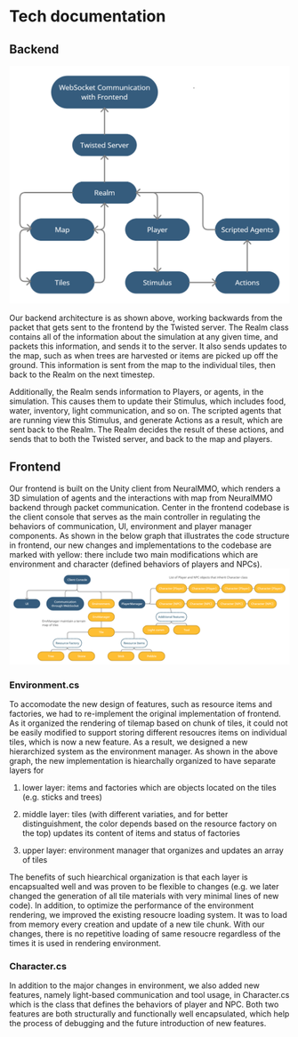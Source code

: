 # Tech documentation

## Backend
![backend_graph](backend.png)

Our backend architecture is as shown above, working backwards from the packet that gets sent to the frontend by the Twisted server. The Realm class contains all of the information about the simulation at any given time, and packets this information, and sends it to the server. It also sends updates to the map, such as when trees are harvested or items are picked up off the ground. This information is sent from the map to the individual tiles, then back to the Realm on the next timestep.

Additionally, the Realm sends information to Players, or agents, in the simulation. This causes them to update their Stimulus, which includes food, water, inventory, light communication, and so on. The scripted agents that are running view this Stimulus, and generate Actions as a result, which are sent back to the Realm. The Realm decides the result of these actions, and sends that to both the Twisted server, and back to the map and players.

## Frontend 

Our frontend is built on the Unity client from NeuralMMO, which renders a 3D simulation of agents and the interactions with map from NeuralMMO backend through packet communication. Center in the frontend codebase is the client console that serves as the main controller in regulating the behaviors of communication, UI, environment and player manager components. As shown in the below graph that illustrates the code structure in frontend, our new changes and implementations to the codebase are marked with yellow: there include two main modifications which are environment and character (defined behaviors of players and NPCs).     
![frontend_graph](frontend_graph.png)
### Environment.cs 
To accomodate the new design of features, such as resource items and factories, we had to re-implement the original implementation of frontend. As it organized the rendering of tilemap based on chunk of tiles, it could not be easily modified to support storing different resoucres items on individual tiles, which is now a new feature. As a result, we designed a new hierarchized system as the environment manager. As shown in the above graph, the new implementation is hiearchally organized to have separate layers for 

1. lower layer: items and factories which are objects located on the tiles (e.g. sticks and trees) 

2. middle layer: tiles (with different variaties, and for better distinguishment, the color depends based on the resource factory on the top) updates its content of items and status of factories

3. upper layer: environment manager that organizes and updates an array of tiles

The benefits of such hiearchical organization is that each layer is encapsualted well and was proven to be flexible to changes (e.g. we later changed the generation of all tile materials with very minimal lines of new code).
In addition, to optimize the performance of the environment rendering, we improved the existing resoucre loading system. It was to load from memory every creation and update of a new tile chunk. With our changes, there is no repetitive loading of same resoucre regardless of the times it is used in rendering environment.

### Character.cs

In addition to the major changes in environment, we also added new features, namely light-based communication and tool usage, in Character.cs which is the class that defines the behaviors of player and NPC. Both two features are both structurally and functionally well encapsulated, which help the process of debugging and the future introduction of new features.
